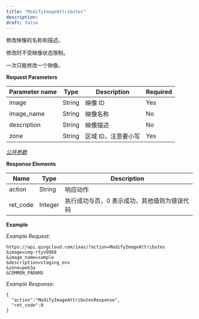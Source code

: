 ```yaml
---
title: "ModifyImageAttributes"
description: 
draft: false
---
```




修改映像的名称和描述。

修改时不受映像状态限制。

一次只能修改一个映像。

**Request Parameters**

| Parameter name | Type | Description | Required |
| --- | --- | --- | --- |
| image | String | 映像 ID | Yes |
| image_name | String | 映像名称 | No |
| description | String | 映像描述 | No |
| zone | String | 区域 ID，注意要小写 | Yes |

[_公共参数_](../../common/parameters.html#api-common-parameters)

**Response Elements**

| Name | Type | Description |
| --- | --- | --- |
| action | String | 响应动作 |
| ret_code | Integer | 执行成功与否，0 表示成功，其他值则为错误代码 |

**Example**

_Example Request_:

```
https://api.qingcloud.com/iaas/?action=ModifyImageAttributes
&image=img-rtyv0968
&image_name=sample
&description=staging_env
&zone=pek3a
&COMMON_PARAMS
```

_Example Response_:

```
{
  "action":"ModifyImageAttributesResponse",
  "ret_code":0
}
```

